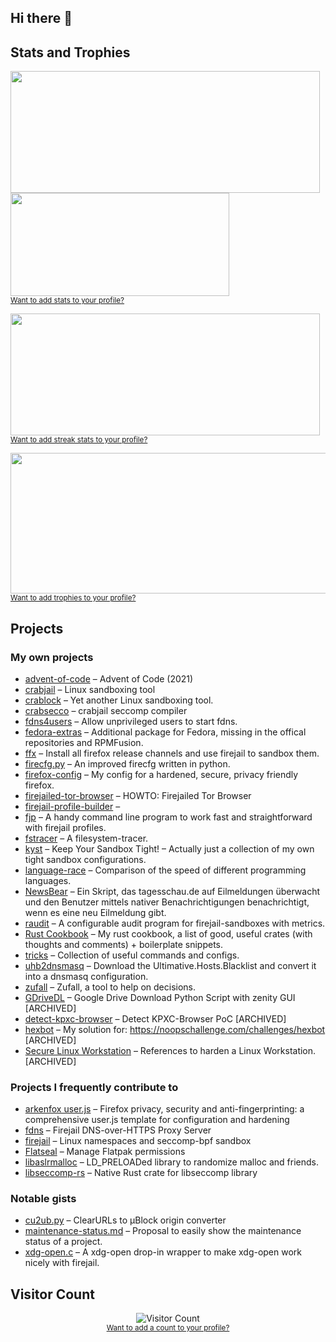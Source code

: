 ## Hi there 👋

<!--
**rusty-snake/rusty-snake** is a ✨ _special_ ✨ repository because its `README.md` (this file) appears on your GitHub profile.

Here are some ideas to get you started:

- 🔭 I’m currently working on ...
- 🌱 I’m currently learning ...
- 👯 I’m looking to collaborate on ...
- 🤔 I’m looking for help with ...
- 💬 Ask me about ...
- 📫 How to reach me: ...
- 😄 Pronouns: ...
- ⚡ Fun fact: ...
-->

<!---
## Metrics

<p>
 <img width="480" height="1770" src="https://metrics.lecoq.io/rusty-snake?template=classic&lines=1&notable=1&achievements=1&followup=1&languages=1&isocalendar=1&isocalendar.duration=half-year&languages.limit=8&languages.threshold=0%25&languages.colors=github&languages.sections=most-used&languages.indepth=false&languages.analysis.timeout=15&languages.categories=markup%2C%20programming&languages.recent.categories=markup%2C%20programming&languages.recent.load=300&languages.recent.days=14&followup.sections=repositories&followup.indepth=false&achievements.threshold=C&achievements.secrets=true&achievements.display=compact&achievements.limit=0&notable.from=organization&notable.repositories=false&notable.indepth=false&notable.types=commit&config.timezone=UTC" alt="Metrics" />
 <br>
 <sub><a href="https://metrics.lecoq.io/">Want to add metrics to your profile?</a></sub>
</p>
--->

## Stats and Trophies

<p>
 <img align="top" width="495" height="195" src="https://github-readme-stats.vercel.app/api?username=rusty-snake&include_all_commits=true&show_icons=true&theme=graywhite" />
 <img align="top" width="350" height="165" src="https://github-readme-stats.vercel.app/api/top-langs/?username=rusty-snake&layout=compact&theme=graywhite" />
 <br>
 <sub><a href="https://github.com/anuraghazra/github-readme-stats">Want to add stats to your profile?</a></sub>
</p>

<p>
 <img align="top" width="495" height="195" src="https://github-readme-streak-stats.herokuapp.com/?user=rusty-snake" />
 <br>
 <sub><a href="https://github.com/denvercoder1/github-readme-streak-stats">Want to add streak stats to your profile?</a></sub>
</p>

<p>
 <img align="top" width="685" height="225" src="https://github-profile-trophy.vercel.app/?username=rusty-snake&margin-h=5&margin-w=5" />
 <br>
 <sub><a href="https://github.com/ryo-ma/github-profile-trophy">Want to add trophies to your profile?</a></sub>
</p>

## Projects

### My own projects

 - [advent-of-code](https://codeberg.org/rusty-snake/advent-of-code) &ndash; Advent of Code (2021)
 - [crabjail](https://codeberg.org/crabjail) &ndash; Linux sandboxing tool
 - [crablock](https://codeberg.org/crabjail/crablock) &ndash; Yet another Linux sandboxing tool.
 - [crabsecco](https://codeberg.org/crabjail/crabsecco) &ndash; crabjail seccomp compiler
 - [fdns4users](https://github.com/rusty-snake/fdns4users) &ndash; Allow unprivileged users to start fdns.
 - [fedora-extras](https://github.com/rusty-snake/fedora-extras) &ndash; Additional package for Fedora, missing in the offical repositories and RPMFusion.
 - [ffx](https://codeberg.org/rusty-snake/ffx) &ndash; Install all firefox release channels and use firejail to sandbox them.
 - [firecfg.py](https://github.com/rusty-snake/firecfg.py) &ndash; An improved firecfg written in python.
 - [firefox-config](https://codeberg.org/rusty-snake/firefox-config) &ndash; My config for a hardened, secure, privacy friendly firefox.
 - [firejailed-tor-browser](https://github.com/rusty-snake/firejailed-tor-browser) &ndash; HOWTO: Firejailed Tor Browser
 - [firejail-profile-builder](https://github.com/rusty-snake/firejail-profile-builder) &ndash; 
 - [fjp](https://github.com/rusty-snake/fjp) &ndash; A handy command line program to work fast and straightforward with firejail profiles.
 - [fstracer](https://github.com/rusty-snake/fstracer) &ndash; A filesystem-tracer.
 - [kyst](https://github.com/rusty-snake/kyst/) &ndash; Keep Your Sandbox Tight! – Actually just a collection of my own tight sandbox configurations.
 - [language-race](https://codeberg.org/rusty-snake/language-race) &ndash; Comparison of the speed of different programming languages.
 - [NewsBear](https://codeberg.org/rusty-snake/NewsBear) &ndash; Ein Skript, das tagesschau.de auf Eilmeldungen überwacht und den Benutzer mittels nativer Benachrichtigungen benachrichtigt, wenn es eine neu Eilmeldung gibt.
 - [raudit](https://github.com/rusty-snake/raudit) &ndash; A configurable audit program for firejail-sandboxes with metrics.
 - [Rust Cookbook](https://codeberg.org/rusty-snake/rust-cookbook) &ndash; My rust cookbook, a list of good, useful crates (with thoughts and comments) + boilerplate snippets.
 - [tricks](https://github.com/rusty-snake/tricks) &ndash; Collection of useful commands and configs.
 - [uhb2dnsmasq](https://gitlab.com/rusty-snake/uhb2dnsmasq) &ndash; Download the Ultimative.Hosts.Blacklist and convert it into a dnsmasq configuration.
 - [zufall](https://github.com/rusty-snake/zufall) &ndash; Zufall, a tool to help on decisions.
 - [GDriveDL](https://github.com/rusty-snake/gdrivedl) &ndash; Google Drive Download Python Script with zenity GUI [ARCHIVED]
 - [detect-kpxc-browser](https://github.com/rusty-snake/detect-kpxc-browser) &ndash; Detect KPXC-Browser PoC [ARCHIVED]
 - [hexbot](https://github.com/rusty-snake/hexbot) &ndash; My solution for: https://noopschallenge.com/challenges/hexbot [ARCHIVED]
 - [Secure Linux Workstation](https://gitlab.com/rusty-snake/secure-linux-workstation) &ndash; References to harden a Linux Workstation. [ARCHIVED]

### Projects I frequently contribute to

 - [arkenfox user.js](https://github.com/arkenfox/user.js) &ndash; Firefox privacy, security and anti-fingerprinting: a comprehensive user.js template for configuration and hardening
 - [fdns](https://github.com/netblue30/fdns) &ndash; Firejail DNS-over-HTTPS Proxy Server
 - [firejail](https://github.com/netblue30/firejail) &ndash; Linux namespaces and seccomp-bpf sandbox
 - [Flatseal](https://github.com/tchx84/Flatseal) &ndash;  Manage Flatpak permissions 
 - [libaslrmalloc](https://github.com/topimiettinen/libaslrmalloc) &ndash; LD_PRELOADed library to randomize malloc and friends.
 - [libseccomp-rs](https://github.com/libseccomp-rs/libseccomp-rs) &ndash; Native Rust crate for libseccomp library
    
### Notable gists

 - [cu2ub.py](https://gist.github.com/rusty-snake/a82ffae09e820e053ac486694af777c3) &ndash; ClearURLs to µBlock origin converter
 - [maintenance-status.md](https://gist.github.com/rusty-snake/574a91f1df9f97ec77ca308d6d731e29) &ndash; Proposal to easily show the maintenance status of a project.
 - [xdg-open.c](https://gist.github.com/rusty-snake/5104dc53ce3e52eef86cc34d359aa10e) &ndash; A xdg-open drop-in wrapper to make xdg-open work nicely with firejail.

<!--

https://wiki.archlinux.org/title/firejail#Experimental_improved_tools:
> Some of the Firejail developers recognized issues with the tools it ships with
> and made their own, improved versions of them.
>  * [firecfg.py](https://github.com/rusty-snake/firecfg.py), an improved version of firecfg.
>  * [fjp](https://github.com/rusty-snake/fjp), a tool to interact with Firejail profiles.

https://firejail.wordpress.com/#external-projects:
> * [HOWTO: Firejailed Tor Browser](https://github.com/rusty-snake/firejailed-tor-browser)
> * [fjp](https://rusty-snake.github.io/fjp) is a handy command line program to
>   work fast and straightforward with firejail profiles.

https://github.com/DandelionSprout/adfilt/blob/master/ClearURLs%20for%20uBo/clear_urls_uboified.txt:
> The developers would like to thank https://github.com/rusty-snake for helping create this list

https://www.privacyguides.org/linux-desktop/sandboxing/#flatpak:
> You can restrict applications further by issuing
> [Flatpak overrides](https://docs.flatpak.org/en/latest/flatpak-command-reference.html#flatpak-override).
> This can be done with the command-line or by using [Flatseal](https://flathub.org/apps/details/com.github.tchx84.Flatseal).
> Some sample overrides are provided by [tommytran732](https://github.com/tommytran732/Flatpak-Overrides)
> and [rusty-snake](https://github.com/rusty-snake/kyst/tree/main/flatpak).

https://blogs.gnome.org/tchx84/2022/05/31/flatseal-1-8-0/:
> Last but not least, special kudos to [@rusty-snake](https://github.com/rusty-snake)
> for always keeping an eye on newly opened issues and patiently responding to
> people’s doubts.

-->

## Visitor Count

<p align="center">
 <img src="https://profile-counter.glitch.me/rusty-snake/count.svg" alt="Visitor Count" />
 <br>
 <sub><a href="https://dev.to/ryanlanciaux/visitor-count-on-your-github-profile-with-one-line-of-markdown-593g">Want to add a count to your profile?</a></sub>
</p>

